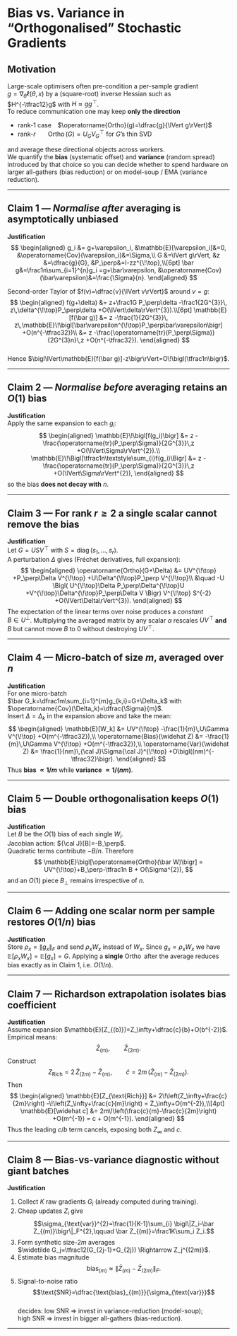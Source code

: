 # Bias vs. Variance in “Orthogonalised” Stochastic Gradients  

## Motivation  
Large-scale optimisers often pre-condition a per-sample gradient  
$g=\nabla_\theta \ell(\theta,x)$ by a (square-root) inverse Hessian such as  
$H^{-\tfrac12}g$ with $H\approx gg^{\!\top}$.  
To reduce communication one may keep **only the direction**

* rank-1 case $\operatorname{Ortho}(g)=\dfrac{g}{\lVert g\rVert}$  
* rank-$r$  $\operatorname{Ortho}(G)=U_G V_G^{\!\top}$ for $G$’s thin SVD  

and average these directional objects across workers.  
We quantify the **bias** (systematic offset) and **variance** (random spread) introduced by that choice so you can decide whether to spend hardware on larger all-gathers (bias reduction) or on model-soup / EMA (variance reduction).

---

## **Claim 1** — *Normalise after* averaging is asymptotically unbiased  

**Justification**  
$$
\begin{aligned}
g_i &= g+\varepsilon_i,
&\mathbb{E}[\varepsilon_i]&=0,
&\operatorname{Cov}(\varepsilon_i)&=\Sigma,\\
G   &=\lVert g\rVert,
&z &=\dfrac{g}{G},
&P_\perp&=I-zz^{\!\top},\\[6pt]
\bar g&=\frac1n\sum_{i=1}^{n}g_i
      =g+\bar\varepsilon,
&\operatorname{Cov}(\bar\varepsilon)&=\frac{\Sigma}{n}.
\end{aligned}
$$

Second-order Taylor of $f(v)=\dfrac{v}{\lVert v\rVert}$ around $v=g$:  
$$
\begin{aligned}
f(g+\delta)
&= z+\frac1G P_\perp\delta
   -\frac1{2G^{3}}\,
     z\,\delta^{\!\top}P_\perp\delta
   +O(\lVert\delta\rVert^{3}).\\[6pt]
\mathbb{E}[f(\bar g)]
&= z
   -\frac{1}{2G^{3}}\,
     z\,\mathbb{E}\!\bigl[\bar\varepsilon^{\!\top}P_\perp\bar\varepsilon\bigr]
   +O(n^{-\tfrac32})\\
&= z
   -\frac{\operatorname{tr}(P_\perp\Sigma)}{2G^{3}n}\,z
   +O(n^{-\tfrac32}).
\end{aligned}
$$  
Hence $\bigl\lVert\mathbb{E}[f(\bar g)]-z\bigr\rVert=O\!\bigl(\tfrac1n\bigr)$.

---

## **Claim 2** — *Normalise before* averaging retains an $O(1)$ bias  

**Justification**  
Apply the same expansion to each $g_i$:
$$
\begin{aligned}
\mathbb{E}\!\bigl[f(g_i)\bigr]
&= z
   -\frac{\operatorname{tr}(P_\perp\Sigma)}{2G^{3}}\,z
   +O(\lVert\Sigma\rVert^{2}).\\
\mathbb{E}\!\Bigl[\tfrac1n\textstyle\sum_{i}f(g_i)\Bigr]
&= z
   -\frac{\operatorname{tr}(P_\perp\Sigma)}{2G^{3}}\,z
   +O(\lVert\Sigma\rVert^{2}),
\end{aligned}
$$
so the bias **does not decay with** $n$.

---

## **Claim 3** — For rank $r\ge2$ a single scalar cannot remove the bias  

**Justification**  
Let $G=USV^{\!\top}$ with $S=\operatorname{diag}(s_1,\dots,s_r)$.  
A perturbation $\Delta$ gives (Fréchet derivatives, full expansion):
$$
\begin{aligned}
\operatorname{Ortho}(G+\Delta)
&=  UV^{\!\top}
   +P_\perp\Delta V^{\!\top}
   +U\Delta^{\!\top}P_\perp V^{\!\top}\\
&\quad
   -U
    \Bigl(
      U^{\!\top}\Delta P_\perp\Delta^{\!\top}U
      +V^{\!\top}\Delta^{\!\top}P_\perp\Delta V
     \Bigr)
     V^{\!\top}
     S^{-2}
   +O(\lVert\Delta\rVert^{3}).
\end{aligned}
$$
The expectation of the linear terms over noise produces a *constant*  
$B\in U^{\perp}$.  Multiplying the averaged matrix by any scalar $\alpha$
rescales $UV^{\!\top}$ **and** $B$ but cannot move $B$ to $0$ without
destroying $UV^{\!\top}$.

---

## **Claim 4** — Micro-batch of size $m$, averaged over $n$  

**Justification**  
For one micro-batch  
$\bar G_k=\dfrac1m\sum_{i=1}^{m}g_{k,i}=G+\Delta_k$ with
$\operatorname{Cov}(\Delta_k)=\dfrac{\Sigma}{m}$.  
Insert $\Delta=\Delta_k$ in the expansion above and take the mean:
$$
\begin{aligned}
\mathbb{E}[W_k]
&= UV^{\!\top}
   -\frac{1}{m}\,U\Gamma V^{\!\top}
   +O(m^{-\tfrac32}),\\
\operatorname{Bias}(\widehat Z)
&= -\frac{1}{m}\,U\Gamma V^{\!\top}
   +O(m^{-\tfrac32}),\\
\operatorname{Var}(\widehat Z)
&= \frac{1}{nm}\,{\cal J}\Sigma{\cal J}^{\!\top}
   +O\bigl((nm)^{-\tfrac32}\bigr).
\end{aligned}
$$
Thus **bias $\propto 1/m$** while **variance $\propto 1/(nm)$**.

---

## **Claim 5** — Double orthogonalisation keeps $O(1)$ bias  

**Justification**  
Let $B$ be the $O(1)$ bias of each single $W_i$.  
Jacobian action: ${\cal J}[B]=-B_\perp$.  
Quadratic terms contribute $-B/n$.  Therefore
$$
\mathbb{E}\bigl[\operatorname{Ortho}(\bar W)\bigr]
  = UV^{\!\top}+B_\perp-\tfrac1n B + O(\Sigma^{2}),
$$
and an $O(1)$ piece $B_\perp$ remains irrespective of $n$.

---

## **Claim 6** — Adding one scalar norm per sample restores $O(1/n)$ bias  

**Justification**  
Store $\rho_x=\lVert g_x\rVert_F$ and send
$\rho_x W_x$ instead of $W_x$.
Since $g_x=\rho_x W_x$ we have
$\mathbb{E}[\rho_x W_x]=\mathbb{E}[g_x]=G$.
Applying a **single** $\operatorname{Ortho}$ after the average reduces bias exactly as in Claim 1, i.e. $O(1/n)$.

---

## **Claim 7** — Richardson extrapolation isolates bias coefficient  

**Justification**  
Assume expansion
$\mathbb{E}[Z_{(b)}]=Z_\infty+\dfrac{c}{b}+O(b^{-2})$.  
Empirical means:
$$
\bar Z_{(m)},\qquad
\bar Z_{(2m)}.
$$
Construct  
$$
Z_{\text{Rich}}=2\,\bar Z_{(2m)}-\bar Z_{(m)},\qquad
\widehat c = 2m\,(\bar Z_{(m)}-\bar Z_{(2m)}).
$$
Then
$$
\begin{aligned}
\mathbb{E}[Z_{\text{Rich}}]
   &= 2\!\left(Z_\infty+\frac{c}{2m}\right)
      -\!\left(Z_\infty+\frac{c}{m}\right)
      = Z_\infty+O(m^{-2}),\\[4pt]
\mathbb{E}[\widehat c]
   &= 2m\!\left(\frac{c}{m}-\frac{c}{2m}\right)
      +O(m^{-1})
      = c + O(m^{-1}).
\end{aligned}
$$
Thus the leading $c/b$ term cancels, exposing both $Z_\infty$ and $c$.

---

## **Claim 8** — Bias-vs-variance diagnostic without giant batches  

**Justification**  
1. Collect $K$ raw gradients $G_i$ (already computed during training).  
2. Cheap updates $Z_i$ give  
   $$\sigma_{\text{var}}^{2}=\frac{1}{K-1}\sum_{i}
     \bigl\|Z_i-\bar Z_{(m)}\bigr\|_F^{2},\qquad
     \bar Z_{(m)}=\frac1K\sum_i Z_i.$$  
3. Form synthetic size-$2m$ averages  
   $\widetilde G_j=\tfrac12(G_{2j-1}+G_{2j}) \Rightarrow Z_j^{(2m)}$.  
4. Estimate bias magnitude  
   $$\text{bias}_{(m)}\approx
     \bigl\|\bar Z_{(m)}-\bar Z_{(2m)}\bigr\|_F.$$  
5. Signal-to-noise ratio  
   $$\text{SNR}=\dfrac{\text{bias}_{(m)}}{\sigma_{\text{var}}}$$  
   decides: low SNR ⇒ invest in variance-reduction (model-soup);  
   high SNR ⇒ invest in bigger all-gathers (bias-reduction).

---

